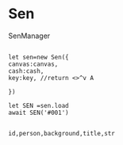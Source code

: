 # Sen
SenManager

```

let sen=new Sen({
canvas:canvas,
cash:cash,
key:key, //return <>^v A

})

let SEN =sen.load
await SEN('#001')


id,person,background,title,str

```

